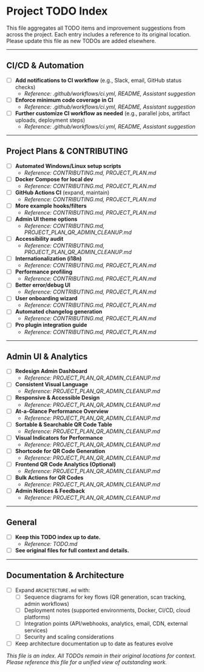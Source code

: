# Project TODO Index

This file aggregates all TODO items and improvement suggestions from across the project. Each entry includes a reference to its original location. Please update this file as new TODOs are added elsewhere.

---

## CI/CD & Automation
- [ ] **Add notifications to CI workflow** (e.g., Slack, email, GitHub status checks)
  - _Reference: .github/workflows/ci.yml, README, Assistant suggestion_
- [ ] **Enforce minimum code coverage in CI**
  - _Reference: .github/workflows/ci.yml, README, Assistant suggestion_
- [ ] **Further customize CI workflow as needed** (e.g., parallel jobs, artifact uploads, deployment steps)
  - _Reference: .github/workflows/ci.yml, README, Assistant suggestion_

---

## Project Plans & CONTRIBUTING
- [ ] **Automated Windows/Linux setup scripts**
  - _Reference: CONTRIBUTING.md, PROJECT_PLAN.md_
- [ ] **Docker Compose for local dev**
  - _Reference: CONTRIBUTING.md, PROJECT_PLAN.md_
- [ ] **GitHub Actions CI** (expand, maintain)
  - _Reference: CONTRIBUTING.md, PROJECT_PLAN.md_
- [ ] **More example hooks/filters**
  - _Reference: CONTRIBUTING.md, PROJECT_PLAN.md_
- [ ] **Admin UI theme options**
  - _Reference: CONTRIBUTING.md, PROJECT_PLAN_QR_ADMIN_CLEANUP.md_
- [ ] **Accessibility audit**
  - _Reference: CONTRIBUTING.md, PROJECT_PLAN_QR_ADMIN_CLEANUP.md_
- [ ] **Internationalization (i18n)**
  - _Reference: CONTRIBUTING.md, PROJECT_PLAN.md_
- [ ] **Performance profiling**
  - _Reference: CONTRIBUTING.md, PROJECT_PLAN.md_
- [ ] **Better error/debug UI**
  - _Reference: CONTRIBUTING.md, PROJECT_PLAN.md_
- [ ] **User onboarding wizard**
  - _Reference: CONTRIBUTING.md, PROJECT_PLAN.md_
- [ ] **Automated changelog generation**
  - _Reference: CONTRIBUTING.md, PROJECT_PLAN.md_
- [ ] **Pro plugin integration guide**
  - _Reference: CONTRIBUTING.md, PROJECT_PLAN.md_

---

## Admin UI & Analytics
- [ ] **Redesign Admin Dashboard**
  - _Reference: PROJECT_PLAN_QR_ADMIN_CLEANUP.md_
- [ ] **Consistent Visual Language**
  - _Reference: PROJECT_PLAN_QR_ADMIN_CLEANUP.md_
- [ ] **Responsive & Accessible Design**
  - _Reference: PROJECT_PLAN_QR_ADMIN_CLEANUP.md_
- [ ] **At-a-Glance Performance Overview**
  - _Reference: PROJECT_PLAN_QR_ADMIN_CLEANUP.md_
- [ ] **Sortable & Searchable QR Code Table**
  - _Reference: PROJECT_PLAN_QR_ADMIN_CLEANUP.md_
- [ ] **Visual Indicators for Performance**
  - _Reference: PROJECT_PLAN_QR_ADMIN_CLEANUP.md_
- [ ] **Shortcode for QR Code Generation**
  - _Reference: PROJECT_PLAN_QR_ADMIN_CLEANUP.md_
- [ ] **Frontend QR Code Analytics (Optional)**
  - _Reference: PROJECT_PLAN_QR_ADMIN_CLEANUP.md_
- [ ] **Bulk Actions for QR Codes**
  - _Reference: PROJECT_PLAN_QR_ADMIN_CLEANUP.md_
- [ ] **Admin Notices & Feedback**
  - _Reference: PROJECT_PLAN_QR_ADMIN_CLEANUP.md_

---

## General
- [ ] **Keep this TODO index up to date.**
  - _Reference: TODO.md_
- [ ] **See original files for full context and details.**

---

## Documentation & Architecture

- [ ] Expand `ARCHITECTURE.md` with:
  - [ ] Sequence diagrams for key flows (QR generation, scan tracking, admin workflows)
  - [ ] Deployment notes (supported environments, Docker, CI/CD, cloud platforms)
  - [ ] Integration points (API/webhooks, analytics, email, CDN, external services)
  - [ ] Security and scaling considerations
- [ ] Keep architecture documentation up to date as features evolve

_This file is an index. All TODOs remain in their original locations for context. Please reference this file for a unified view of outstanding work._ 